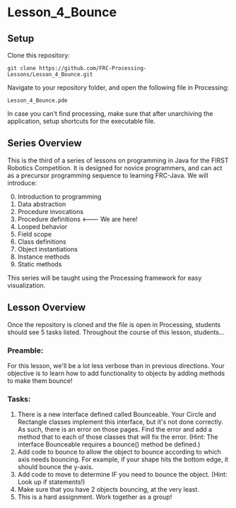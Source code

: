 # Lesson_4_Bounce
 
## Setup

Clone this repository:

`git clone https://github.com/FRC-Processing-Lessons/Lesson_4_Bounce.git`

Navigate to your repository folder, and open the following file in Processing:

`Lesson_4_Bounce.pde`

In case you can't find processing, make sure that after unarchiving the application, setup shortcuts for the executable file.

## Series Overview
This is the third of a series of lessons on programming in Java for the FIRST Robotics Competition.  It is designed for novice programmers, and can act as a precursor programming sequence to learning FRC-Java.  We will introduce:

0. Introduction to programming
1. Data abstraction
2. Procedure invocations  
3. Procedure definitions    <--- We are here!
4. Looped behavior
5. Field scope
6. Class definitions
7. Object instantiations
8. Instance methods
9. Static methods

This series will be taught using the Processing framework for easy visualization.

## Lesson Overview

Once the repository is cloned and the file is open in Processing, students should see 5 tasks listed. Throughout the course of this lesson, students...

### Preamble:
For this lesson, we'll be a lot less verbose than in previous directions.  Your objective is to learn how to add functionality to objects by adding methods to make them bounce!

### Tasks:

1. There is a new interface defined called Bounceable.  Your Circle and Rectangle classes implement this interface, but it's not done correctly.  As such, there is an error on those pages.  Find the error and add a method that to each of those classes that will fix the error.  (Hint: The interface Bounceable requires a bounce() method be defined.)
2.  Add code to bounce to allow the object to bounce according to which axis needs bouncing.  For example, if your shape hits the bottom edge, it should bounce the y-axis.
3.  Add code to move to determine IF you need to bounce the object.  (Hint: Look up if statements!)
4.  Make sure that you have 2 objects bouncing, at the very least.
5.  This is a hard assignment. Work together as a group!
